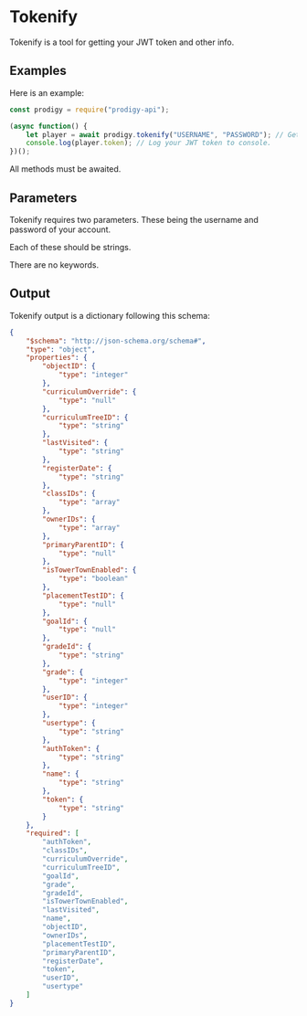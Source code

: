 # Tokenify

Tokenify is a tool for getting your JWT token and other info.

## Examples

Here is an example:
```js
const prodigy = require("prodigy-api");

(async function() {
	let player = await prodigy.tokenify("USERNAME", "PASSWORD"); // Get your JWT token.
	console.log(player.token); // Log your JWT token to console.
})();
```

All methods must be awaited.

## Parameters

Tokenify requires two parameters.
These being the username and password of your account.

Each of these should be strings.

There are no keywords.

## Output

Tokenify output is a dictionary following this schema:
```json
{
    "$schema": "http://json-schema.org/schema#",
    "type": "object",
    "properties": {
        "objectID": {
            "type": "integer"
        },
        "curriculumOverride": {
            "type": "null"
        },
        "curriculumTreeID": {
            "type": "string"
        },
        "lastVisited": {
            "type": "string"
        },
        "registerDate": {
            "type": "string"
        },
        "classIDs": {
            "type": "array"
        },
        "ownerIDs": {
            "type": "array"
        },
        "primaryParentID": {
            "type": "null"
        },
        "isTowerTownEnabled": {
            "type": "boolean"
        },
        "placementTestID": {
            "type": "null"
        },
        "goalId": {
            "type": "null"
        },
        "gradeId": {
            "type": "string"
        },
        "grade": {
            "type": "integer"
        },
        "userID": {
            "type": "integer"
        },
        "usertype": {
            "type": "string"
        },
        "authToken": {
            "type": "string"
        },
        "name": {
            "type": "string"
        },
        "token": {
            "type": "string"
        }
    },
    "required": [
        "authToken",
        "classIDs",
        "curriculumOverride",
        "curriculumTreeID",
        "goalId",
        "grade",
        "gradeId",
        "isTowerTownEnabled",
        "lastVisited",
        "name",
        "objectID",
        "ownerIDs",
        "placementTestID",
        "primaryParentID",
        "registerDate",
        "token",
        "userID",
        "usertype"
    ]
}
```
